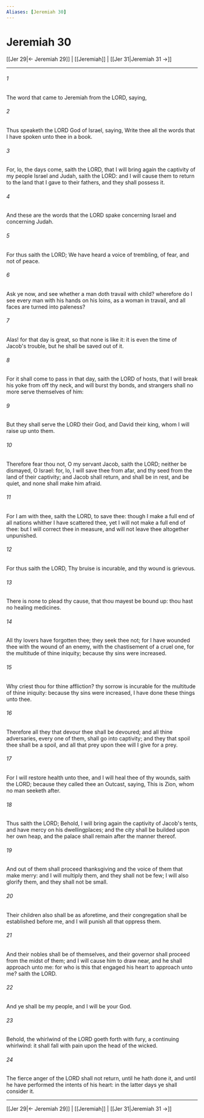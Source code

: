 ```yaml
---
Aliases: [Jeremiah 30]
---
```

# Jeremiah 30

[[Jer 29|← Jeremiah 29]] | [[Jeremiah]] | [[Jer 31|Jeremiah 31 →]]
***



###### 1 
The word that came to Jeremiah from the LORD, saying, 

###### 2 
Thus speaketh the LORD God of Israel, saying, Write thee all the words that I have spoken unto thee in a book. 

###### 3 
For, lo, the days come, saith the LORD, that I will bring again the captivity of my people Israel and Judah, saith the LORD: and I will cause them to return to the land that I gave to their fathers, and they shall possess it. 

###### 4 
And these are the words that the LORD spake concerning Israel and concerning Judah. 

###### 5 
For thus saith the LORD; We have heard a voice of trembling, of fear, and not of peace. 

###### 6 
Ask ye now, and see whether a man doth travail with child? wherefore do I see every man with his hands on his loins, as a woman in travail, and all faces are turned into paleness? 

###### 7 
Alas! for that day is great, so that none is like it: it is even the time of Jacob's trouble, but he shall be saved out of it. 

###### 8 
For it shall come to pass in that day, saith the LORD of hosts, that I will break his yoke from off thy neck, and will burst thy bonds, and strangers shall no more serve themselves of him: 

###### 9 
But they shall serve the LORD their God, and David their king, whom I will raise up unto them. 

###### 10 
Therefore fear thou not, O my servant Jacob, saith the LORD; neither be dismayed, O Israel: for, lo, I will save thee from afar, and thy seed from the land of their captivity; and Jacob shall return, and shall be in rest, and be quiet, and none shall make him afraid. 

###### 11 
For I am with thee, saith the LORD, to save thee: though I make a full end of all nations whither I have scattered thee, yet I will not make a full end of thee: but I will correct thee in measure, and will not leave thee altogether unpunished. 

###### 12 
For thus saith the LORD, Thy bruise is incurable, and thy wound is grievous. 

###### 13 
There is none to plead thy cause, that thou mayest be bound up: thou hast no healing medicines. 

###### 14 
All thy lovers have forgotten thee; they seek thee not; for I have wounded thee with the wound of an enemy, with the chastisement of a cruel one, for the multitude of thine iniquity; because thy sins were increased. 

###### 15 
Why criest thou for thine affliction? thy sorrow is incurable for the multitude of thine iniquity: because thy sins were increased, I have done these things unto thee. 

###### 16 
Therefore all they that devour thee shall be devoured; and all thine adversaries, every one of them, shall go into captivity; and they that spoil thee shall be a spoil, and all that prey upon thee will I give for a prey. 

###### 17 
For I will restore health unto thee, and I will heal thee of thy wounds, saith the LORD; because they called thee an Outcast, saying, This is Zion, whom no man seeketh after. 

###### 18 
Thus saith the LORD; Behold, I will bring again the captivity of Jacob's tents, and have mercy on his dwellingplaces; and the city shall be builded upon her own heap, and the palace shall remain after the manner thereof. 

###### 19 
And out of them shall proceed thanksgiving and the voice of them that make merry: and I will multiply them, and they shall not be few; I will also glorify them, and they shall not be small. 

###### 20 
Their children also shall be as aforetime, and their congregation shall be established before me, and I will punish all that oppress them. 

###### 21 
And their nobles shall be of themselves, and their governor shall proceed from the midst of them; and I will cause him to draw near, and he shall approach unto me: for who is this that engaged his heart to approach unto me? saith the LORD. 

###### 22 
And ye shall be my people, and I will be your God. 

###### 23 
Behold, the whirlwind of the LORD goeth forth with fury, a continuing whirlwind: it shall fall with pain upon the head of the wicked. 

###### 24 
The fierce anger of the LORD shall not return, until he hath done it, and until he have performed the intents of his heart: in the latter days ye shall consider it.

***
[[Jer 29|← Jeremiah 29]] | [[Jeremiah]] | [[Jer 31|Jeremiah 31 →]]
